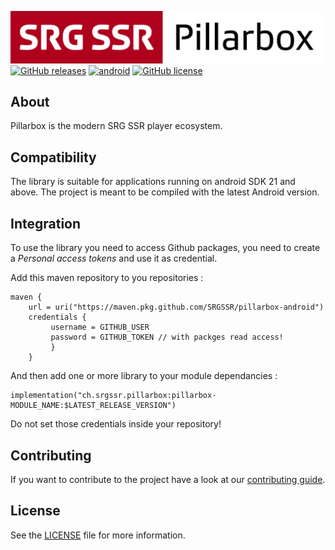 [![Pillarbox logo](https://github.com/SRGSSR/pillarbox-apple/blob/main/docs/README-images/logo.jpg)](https://github.com/SRGSSR/pillarbox-android)
[![GitHub releases](https://img.shields.io/github/v/release/SRGSSR/pillarbox-android)](https://github.com/SRGSSR/pillarbox-android/releases) 
[![android](https://img.shields.io/badge/android-21+-green)](https://github.com/SRGSSR/pillarbox-android)
[![GitHub license](https://img.shields.io/github/license/SRGSSR/pillarbox-apple)](https://github.com/SRGSSR/pillarbox-android/blob/main/LICENSE) 
## About

Pillarbox is the modern SRG SSR player ecosystem.

## Compatibility

The library is suitable for applications running on android SDK 21 and above. The project is meant to be compiled with the latest Android version.

## Integration

To use the library you need to access Github packages, you need to create a _Personal access tokens_ and use it as credential.

Add this maven repository to you repositories :

```
maven {
    url = uri("https://maven.pkg.github.com/SRGSSR/pillarbox-android")
    credentials {
         username = GITHUB_USER
         password = GITHUB_TOKEN // with packges read access!
         }
    }
```

And then add one or more library to your module dependancies : 

```
implementation("ch.srgssr.pillarbox:pillarbox-MODULE_NAME:$LATEST_RELEASE_VERSION")
```

Do not set those credentials inside your repository!



## Contributing

If you want to contribute to the project have a look at our [contributing guide](CONTRIBUTING.md).

## License

See the [LICENSE](../LICENSE) file for more information.

